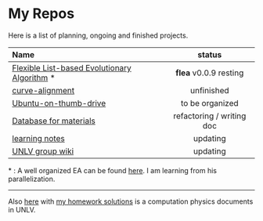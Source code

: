 # My Repos

Here is a list of planning, ongoing and finished projects.

| Name                                               |          status           |
| :------------------------------------------------- | :-----------------------: |
| [Flexible List-based Evolutionary Algorithm][1] \* |  **flea** v0.0.9 resting  |
| [curve-alignment][2]                               |        unfinished         |
| [Ubuntu-on-thumb-drive][3]                         |      to be organized      |
| [Database for materials][4]                        | refactoring / writing doc |
| [learning notes][5]                                |         updating          |
| [UNLV group wiki][6]                               |         updating          |


[1]:https://github.com/yk-liu/flea
[2]:https://github.com/yk-liu/curve-alignment
[3]:https://github.com/yk-liu/Ubuntu-on-thumb-drive
[4]:https://github.com/yk-liu/database
[5]:https://github.com/yk-liu/learning-notes
[6]:https://github.com/yk-liu/CMS/wiki

 \* :  A well organized EA can be found [here](https://github.com/PytLab/gaft). I am learning from his parallelization.

------------
Also [here](https://github.com/qzhu2017/2017-cmp) with [my homework solutions](https://github.com/yk-liu/2017-cmp) is a computation physics documents in UNLV. 